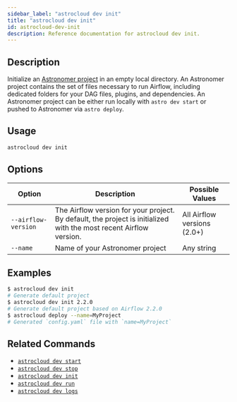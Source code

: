 ```yaml
---
sidebar_label: "astrocloud dev init"
title: "astrocloud dev init"
id: astrocloud-dev-init
description: Reference documentation for astrocloud dev init.
---
```


## Description

Initialize an [Astronomer project](create-project.md) in an empty local directory. An Astronomer project contains the set of files necessary to run Airflow, including dedicated folders for your DAG files, plugins, and dependencies. An Astronomer project can be either run locally with `astro dev start` or pushed to Astronomer via `astro deploy`.

## Usage

```sh
astrocloud dev init
```

## Options

| Option              | Description                                                                                                        | Possible Values             |
| ------------------- | ------------------------------------------------------------------------------------------------------------------ | --------------------------- |
| `--airflow-version` | The Airflow version for your project. By default, the project is initialized with the most recent Airflow version. | All Airflow versions (2.0+) |
| `--name`            | Name of your Astronomer project                                                                                    | Any string                  |

## Examples

```sh
$ astrocloud dev init
# Generate default project
$ astrocloud dev init 2.2.0
# Generate default project based on Airflow 2.2.0
$ astrocloud deploy --name=MyProject
# Generated `config.yaml` file with `name=MyProject`
```

## Related Commands

- [`astrocloud dev start`](cli-reference/astrocloud-dev-start.md)
- [`astrocloud dev stop`](cli-reference/astrocloud-dev-stop.md)
- [`astrocloud dev init`](cli-reference/astrocloud-dev-init.md)
- [`astrocloud dev run`](cli-reference/astrocloud-dev-run.md)
- [`astrocloud dev logs`](cli-reference/astrocloud-dev-logs.md)
